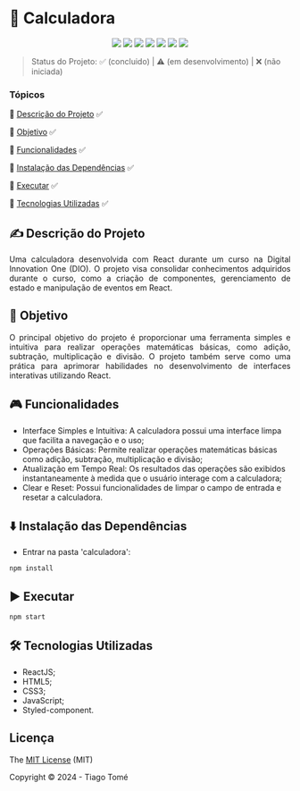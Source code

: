 # :1234: Calculadora


<p align="center">
  <img src="https://img.shields.io/badge/React-20232A?style=for-the-badge&logo=react&logoColor=61DAFB"/>
  <img src="https://img.shields.io/badge/HTML5-E34F26?style=for-the-badge&logo=html5&logoColor=white"/>
  <img src="https://img.shields.io/badge/CSS3-1572B6?style=for-the-badge&logo=css3&logoColor=white"/>
  <img src="https://img.shields.io/badge/JavaScript-323330?style=for-the-badge&logo=javascript&logoColor=F7DF1E"/>
  <img src="https://img.shields.io/badge/styled--components-DB7093?style=for-the-badge&logo=styled-components&logoColor=white"/>
  <img src="http://img.shields.io/static/v1?label=STATUS&message=%20CONCLUIDO&color=green&style=for-the-badge"/>
  <img src="http://img.shields.io/static/v1?label=License&message=MIT&color=green&style=for-the-badge"/>
</p>

> Status do Projeto: :white_check_mark: (concluido) | :warning: (em desenvolvimento) | :x: (não iniciada)

### Tópicos
:small_blue_diamond: [Descrição do Projeto](#writing_hand-descrição-do-projeto) :white_check_mark:

:small_blue_diamond: [Objetivo](#dart-objetivo) :white_check_mark:

:small_blue_diamond: [Funcionalidades](#video_game-funcionalidades) :white_check_mark:

:small_blue_diamond: [Instalação das Dependências](#arrow_down-instalação-das-dependências) :white_check_mark:

:small_blue_diamond: [Executar](#arrow_forward-executar) :white_check_mark:

:small_blue_diamond: [Tecnologias Utilizadas](#hammer_and_wrench-tecnologias-utilizadas) :white_check_mark:



## :writing_hand: Descrição do Projeto 
<p align="justify"> Uma calculadora desenvolvida com React durante um curso na Digital Innovation One (DIO). O projeto visa consolidar conhecimentos adquiridos durante o curso, como a criação de componentes, gerenciamento de estado e manipulação de eventos em React. </p>

## :dart: Objetivo 
<p align="justify"> O principal objetivo do projeto é proporcionar uma ferramenta simples e intuitiva para realizar operações matemáticas básicas, como adição, subtração, multiplicação e divisão. O projeto também serve como uma prática para aprimorar habilidades no desenvolvimento de interfaces interativas utilizando React. </p>

## :video_game: Funcionalidades 
- Interface Simples e Intuitiva: A calculadora possui uma interface limpa que facilita a navegação e o uso;
- Operações Básicas: Permite realizar operações matemáticas básicas como adição, subtração, multiplicação e divisão;
- Atualização em Tempo Real: Os resultados das operações são exibidos instantaneamente à medida que o usuário interage com a calculadora;
- Clear e Reset: Possui funcionalidades de limpar o campo de entrada e resetar a calculadora.

## :arrow_down: Instalação das Dependências
- Entrar na pasta 'calculadora':
``` bash
npm install
```

## :arrow_forward: Executar
``` bash
npm start
```

## :hammer_and_wrench: Tecnologias Utilizadas 
- ReactJS;
- HTML5;
- CSS3;
- JavaScript;
- Styled-component.

## Licença
The [MIT License]() (MIT)

Copyright :copyright: 2024 - Tiago Tomé
